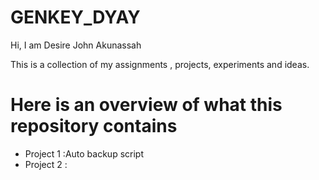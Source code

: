 # GENKEY_DYAY
Hi, I am Desire John Akunassah

This is a collection of my assignments , projects, experiments and ideas.

# Here is an overview of what this repository contains
- Project 1 :Auto backup script
- Project 2 :

